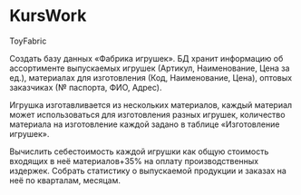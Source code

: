 # KursWork
ToyFabric



Создать базу данных «Фабрика игрушек».
БД хранит информацию об ассортименте выпускаемых игрушек (Артикул, Наименование, Цена за ед.), 
материалах для изготовления (Код, Наименование, Цена), 
оптовых заказчиках (№ паспорта, ФИО, Адрес).

Игрушка изготавливается из нескольких материалов, каждый материал может использоваться для изготовления разных игрушек, количество материала на изготовление каждой задано в таблице «Изготовление игрушек».


Вычислить себестоимость каждой игрушки как общую стоимость входящих в неё материалов+35% на оплату производственных издержек. Собрать статистику о выпускаемой продукции и заказах на неё по кварталам, месяцам.
